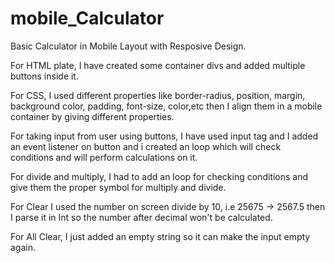 # mobile_Calculator

Basic Calculator in Mobile Layout with Resposive Design.

For HTML plate, I have created some container divs and added multiple buttons inside it.

For CSS, I used different properties like border-radius, position, margin, background color,
padding, font-size, color,etc then I align them in a mobile container by giving different properties.

For taking input from user using buttons, 
I have used input tag and I added an event listener on button and i created an loop 
which will check conditions and will perform calculations on it.

For divide and multiply, I had to add an loop for checking conditions and
give them the proper symbol for multiply and divide.

For Clear I used the number on screen divide by 10, i.e 25675 -> 2567.5
then I parse it in Int so the number after decimal won't be calculated.

For All Clear, I just added an empty string so it can make the input empty again.